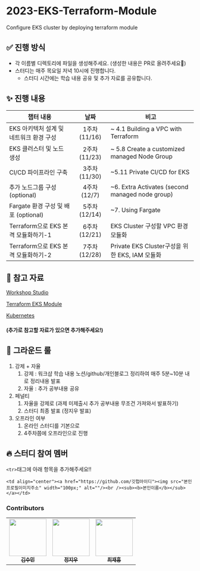 # 2023-EKS-Terraform-Module
Configure EKS cluster by deploying terraform module

## ✅ 진행 방식

- 각 이름별 디렉토리에 파일을 생성해주세요. (생성한 내용은 PR로 올려주세요🙂)
- 스터디는 매주 목요일 저녁 10시에 진행합니다.
  - 스터디 시간에는 학습 내용 공유 및 추가 자료를 공유합니다.

## ✨ 진행 내용
|챕터 내용|날짜|비고
|---|:---:|---|
|EKS 아키텍처 설계 및 네트워크 환경 구성|1주차(11/16)|~ 4.1 Building a VPC with Terraform|
|EKS 클러스터 및 노드 생성|2주차(11/23)|~ 5.8 Create a customized managed Node Group|
|CI/CD 파이프라인 구축|3주차(11/30)|~5.11 Private CI/CD for EKS|
|추가 노드그룹 구성 (optional)|4주차(12/7)|~6. Extra Activates (second managed node group)|
|Fargate 환경 구성 및 배포 (optional)|5주차(12/14)|~7. Using Fargate|
|Terraform으로 EKS 본격 모듈화하기-1|6주차(12/21)|EKS Cluster 구성할 VPC 환경 모듈화|
|Terraform으로 EKS 본격 모듈화하기-2|7주차(12/28)|Private EKS Cluster구성을 위한 EKS, IAM  모듈화|

## 🔖 참고 자료
[Workshop Studio](https://catalog.us-east-1.prod.workshops.aws/workshops/afee4679-89af-408b-8108-44f5b1065cc7/en-US)

[Terraform EKS Module](https://registry.terraform.io/modules/terraform-aws-modules/eks/aws/latest)

[Kubernetes](https://kubernetes.io/ko/)

#### (추가로 참고할 자료가 있으면 추가해주세요!)

## 🤡 그라운드 룰

1. 강제 + 자율
    1. 강제 : 워크샵 학습 내용 노션/github/개인블로그 정리하여 매주 5분~10분 내로 정리내용 발표
    2. 자율 : 추가 공부내용 공유
2. 페널티
    1. 자율을 강제로 (과제 미제출시 추가 공부내용 무조건 가져와서 발표하기)
    2. 스터디 최종 발표 (정지우 발표)
3. 오프라인 여부
    1. 온라인 스터디를 기본으로
    2. 4주차쯤에 오프라인으로 진행

## 🔥 스터디 참여 멤버
`<tr>`태그에 아래 항목을 추가해주세요!!
  ```
<td align="center"><a href="https://github.com/깃헙아이디"><img src="본인프로필이미지주소" width="100px;" alt=""/><br /><sub><b>본인이름</b></sub></a></td>
  ```
### Contributors

<table>
  <tbody>
    <tr>
      <td align="center"><a href="https://github.com/Eeap"><img src="https://avatars.githubusercontent.com/u/42088290?v=4" width="100px;" alt=""/><br /><sub><b>김수민</b></sub></a></td>
      <td align="center"><a href="https://github.com/ziwooda"><img src="https://avatars.githubusercontent.com/u/70079416?v=4" width="100px;" alt=""/><br /><sub><b>정지우</b></sub></a></td>
      <td align="center"><a href="https://github.com/heungbot"><img src="https://avatars.githubusercontent.com/u/97264115?v=4" width="100px;" alt=""/><br /><sub><b>최재흥</b></sub></a></td>
    </tr>
  </tobdy>
</table>
